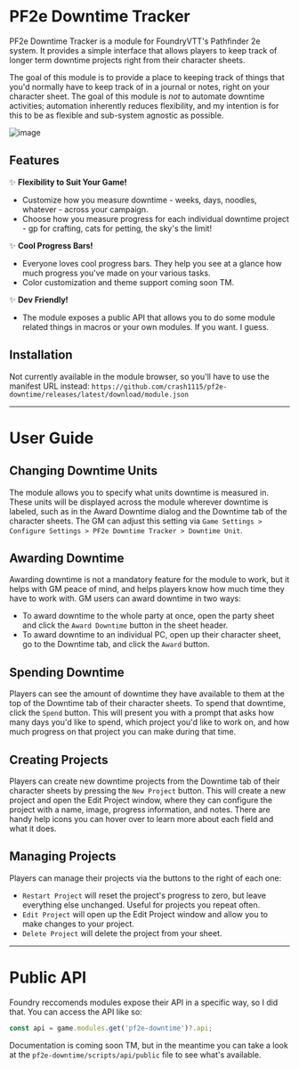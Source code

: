 # PF2e Downtime Tracker

PF2e Downtime Tracker is a module for FoundryVTT's Pathfinder 2e system. It provides a simple interface that allows players to keep track of longer term downtime projects right from their character sheets.

The goal of this module is to provide a place to keeping track of things that you'd normally have to keep track of in a journal or notes, right on your character sheet. The goal of this module is *not* to automate downtime activities; automation inherently reduces flexibility, and my intention is for this to be as flexible and sub-system agnostic as possible.

![image](https://github.com/user-attachments/assets/8d668372-9560-47f5-ba13-f4ecb175b2b2)

## Features

✨ **Flexibility to Suit Your Game!**
- Customize how you measure downtime - weeks, days, noodles, whatever  - across your campaign.
- Choose how you measure progress for each individual downtime project - gp for crafting, cats for petting, the sky's the limit!

✨ **Cool Progress Bars!**
- Everyone loves cool progress bars. They help you see at a glance how much progress you've made on your various tasks.
- Color customization and theme support coming soon TM.

✨ **Dev Friendly!**
- The module exposes a public API that allows you to do some module related things in macros or your own modules. If you want. I guess.

## Installation

Not currently available in the module browser, so you'll have to use the manifest URL instead: `https://github.com/crash1115/pf2e-downtime/releases/latest/download/module.json`

---

# User Guide

## Changing Downtime Units
The module allows you to specify what units downtime is measured in. These units will be displayed across the module wherever downtime is labeled, such as in the Award Downtime dialog and the Downtime tab of the character sheets. The GM can adjust this setting via `Game Settings > Configure Settings > PF2e Downtime Tracker > Downtime Unit`.

## Awarding Downtime
Awarding downtime is not a mandatory feature for the module to work, but it helps with GM peace of mind, and helps players know how much time they have to work with. GM users can award downtime in two ways:
- To award downtime to the whole party at once, open the party sheet and click the `Award Downtime` button in the sheet header.
- To award downtime to an individual PC, open up their character sheet, go to the Downtime tab, and click the `Award` button.

## Spending Downtime
Players can see the amount of downtime they have available to them at the top of the Downtime tab of their character sheets. To spend that downtime, click the `Spend` button. This will present you with a prompt that asks how many days you'd like to spend, which project you'd like to work on, and how much progress on that project you can make during that time.

## Creating Projects
Players can create new downtime projects from the Downtime tab of their character sheets by pressing the `New Project` button. This will create a new project and open the Edit Project window, where they can configure the project with a name, image, progress information, and notes. There are handy help icons you can hover over to learn more about each field and what it does.

## Managing Projects
Players can manage their projects via the buttons to the right of each one:
- `Restart Project` will reset the project's progress to zero, but leave everything else unchanged. Useful for projects you repeat often.
- `Edit Project` will open up the Edit Project window and allow you to make changes to your project.
- `Delete Project` will delete the project from your sheet.

---

# Public API
Foundry reccomends modules expose their API in a specific way, so I did that. You can access the API like so:
```js
const api = game.modules.get('pf2e-downtime')?.api;
```
Documentation is coming soon TM, but in the meantime you can take a look at the `pf2e-downtime/scripts/api/public` file to see what's available.